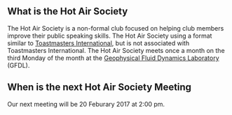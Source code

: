 ## What is the Hot Air Society

The Hot Air Society is a non-formal club focused on helping club members improve their
public speaking skills.  The Hot Air Society using a format similar to [Toastmasters 
International](https://www.toastmasters.org/), but is not associated with Toastmasters
International.  The Hot Air Society meets once a month on the third Monday of the month
at the [Geophysical Fluid Dynamics Laboratory](https://www.gfdl.noaa.gov) (GFDL).

## When is the next Hot Air Society Meeting

Our next meeting will be 20 Feburary 2017 at 2:00 pm.
